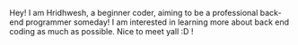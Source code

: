 Hey!
I am Hridhwesh, a beginner coder, aiming to be a professional back-end programmer someday!
I am interested in learning more about back end coding as much as possible. 
Nice to meet yall :D !
